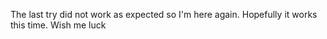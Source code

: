 The last try did not work as expected so I'm here again. Hopefully it works this time. Wish me luck
